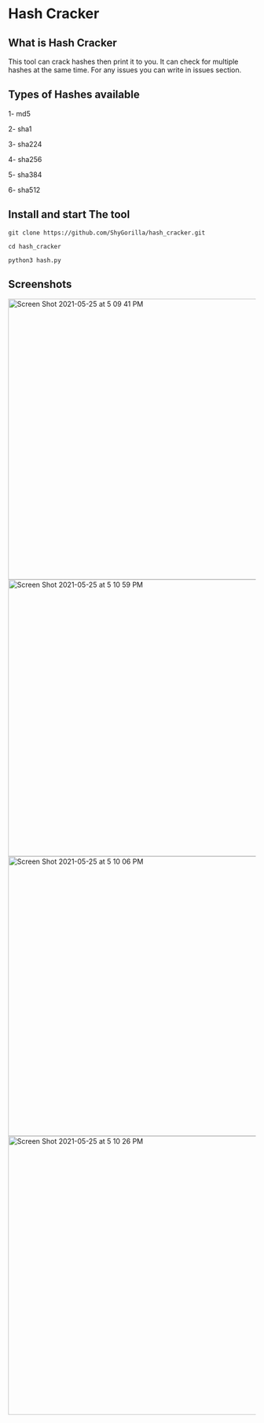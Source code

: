 # Hash Cracker

## What is Hash Cracker
This tool can crack hashes then print it to you. It can check for multiple hashes at the same time. For any issues you can write in issues section.

## Types of Hashes available
1- md5

2- sha1

3- sha224

4- sha256

5- sha384

6- sha512

## Install and start The tool 

`git clone https://github.com/ShyGorilla/hash_cracker.git`

`cd hash_cracker`

`python3 hash.py`

## Screenshots

<img width="571" alt="Screen Shot 2021-05-25 at 5 09 41 PM" src="https://user-images.githubusercontent.com/73632576/119505421-fdb52180-bd7d-11eb-8c9e-f99d65a4f651.png">

<img width="563" alt="Screen Shot 2021-05-25 at 5 10 59 PM" src="https://user-images.githubusercontent.com/73632576/119505632-348b3780-bd7e-11eb-8053-94ab3e6ec173.png">

<img width="569" alt="Screen Shot 2021-05-25 at 5 10 06 PM" src="https://user-images.githubusercontent.com/73632576/119505488-11608800-bd7e-11eb-86a5-e8f4e66bf649.png">

<img width="567" alt="Screen Shot 2021-05-25 at 5 10 26 PM" src="https://user-images.githubusercontent.com/73632576/119505514-18879600-bd7e-11eb-838d-426e8c785a11.png">
